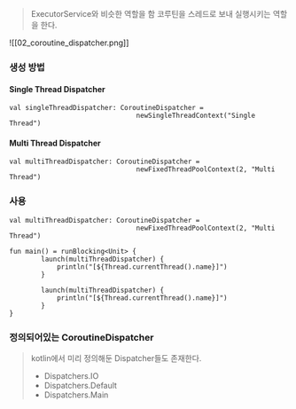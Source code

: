 > ExecutorService와 비슷한 역할을 함
> 코루틴을 스레드로 보내 실행시키는 역할을 한다.

![[02_coroutine_dispatcher.png]]

### 생성 방법

#### Single Thread Dispatcher
```
val singleThreadDispatcher: CoroutineDispatcher = 
								newSingleThreadContext("Single Thread")
```


#### Multi Thread Dispatcher
```
val multiThreadDispatcher: CoroutineDispatcher = 
								newFixedThreadPoolContext(2, "Multi Thread")
```


### 사용
```
val multiThreadDispatcher: CoroutineDispatcher = 
								newFixedThreadPoolContext(2, "Multi Thread")

fun main() = runBlocking<Unit> {
		launch(multiThreadDispatcher) {
			println("[${Thread.currentThread().name}]")
		}
		
		launch(multiThreadDispatcher) {
			println("[${Thread.currentThread().name}]")
		}
}
```


### 정의되어있는 CoroutineDispatcher
> kotlin에서 미리 정의해둔 Dispatcher들도 존재한다.
> - Dispatchers.IO
> - Dispatchers.Default
> - Dispatchers.Main

#### 
